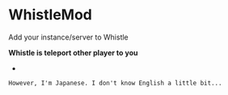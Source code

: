 # WhistleMod
Add your instance/server to Whistle

**Whistle is teleport other player to you**


-

`However, I'm Japanese. I don't know English a little bit...`

